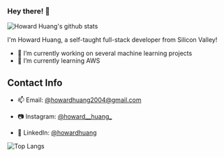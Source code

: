 ### Hey there! 👋
![Howard Huang's github stats](https://github-readme-stats.vercel.app/api?username=HowardHuang1&show_icons=true&theme=radical&count_private=true)

I'm Howard Huang, a self-taught full-stack developer from Silicon Valley!



- 🔭 I’m currently working on several machine learning projects
- 🌱 I’m currently learning AWS

## Contact Info
- 📫 Email: [@howardhuang2004@gmail.com](mailto:howardhuang2004@gmail.com)

- 📷 Instagram: [@howard__huang_](https://instagram.com/howard__huang_)

- 💼 LinkedIn: [@howardhuang](https://www.linkedin.com/in/howard-huang-b24465183/)

![Top Langs](https://github-readme-stats.vercel.app/api/top-langs/?username=HowardHuang1&layout=compact&theme=radical)
